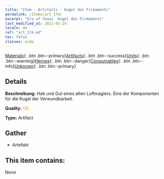 ```yaml
---
title: "Item - Artifacts - Kugel des Firmaments"
permalink: /Items/art_174/
excerpt: "Era of Chaos  Kugel des Firmaments"
last_modified_at: 2021-03-24
locale: de
ref: "art_174.md"
toc: false
classes: wide
---
```

 [Materials](/de/Items/){: .btn .btn--primary}[Artifacts](/de/Items/Artifacts/){: .btn .btn--success}[Units](/de/Items/Units/){: .btn .btn--warning}[Heroes](/de/Items/Heroes/){: .btn .btn--danger}[Consumables](/de/Items/Consumables/){: .btn .btn--info}[Unknown](/de/Items/Unknown/){: .btn .btn--primary}

## Details
 **Beschreibung:** Hab und Gut eines alten Luftmagiers. Eine der Komponenten für die Kugel der Verwundbarkeit.

 **Quality:** <span style="color: #FF8C00">OK</span>

 **Type:** Artifact

## Gather

*    Artefakt 

## This item contains:

  None

